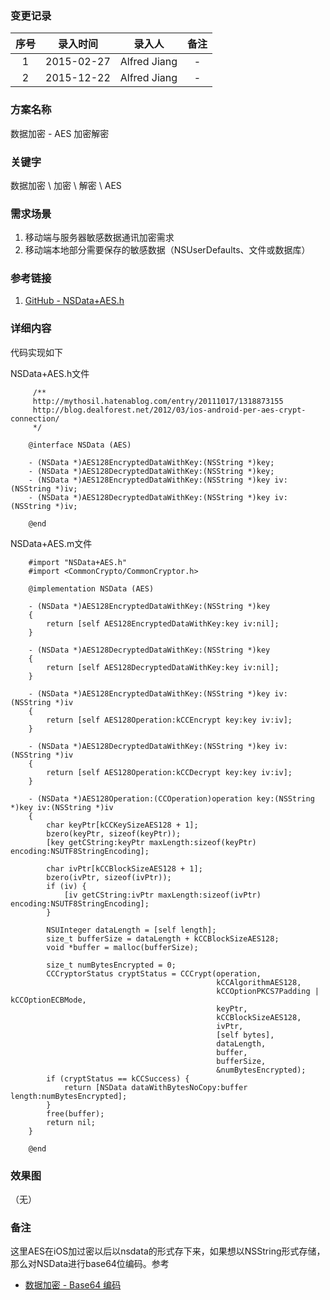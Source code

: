 ### 变更记录

| 序号 | 录入时间 | 录入人 | 备注 |
|:--------:|:--------:|:--------:|:--------:|
| 1 | 2015-02-27 | Alfred Jiang | - |
| 2 | 2015-12-22 | Alfred Jiang | - |

### 方案名称

数据加密 - AES 加密解密

### 关键字

数据加密 \ 加密 \ 解密 \ AES

### 需求场景

1. 移动端与服务器敏感数据通讯加密需求
2. 移动端本地部分需要保存的敏感数据（NSUserDefaults、文件或数据库）

### 参考链接

1. [GitHub - NSData+AES.h](https://gist.github.com/matsuda/9204276)

### 详细内容

代码实现如下

NSData+AES.h文件
```
     /**
     http://mythosil.hatenablog.com/entry/20111017/1318873155
     http://blog.dealforest.net/2012/03/ios-android-per-aes-crypt-connection/
     */

    @interface NSData (AES)

    - (NSData *)AES128EncryptedDataWithKey:(NSString *)key;
    - (NSData *)AES128DecryptedDataWithKey:(NSString *)key;
    - (NSData *)AES128EncryptedDataWithKey:(NSString *)key iv:(NSString *)iv;
    - (NSData *)AES128DecryptedDataWithKey:(NSString *)key iv:(NSString *)iv;

    @end
```

NSData+AES.m文件
```
    #import "NSData+AES.h"
    #import <CommonCrypto/CommonCryptor.h>

    @implementation NSData (AES)

    - (NSData *)AES128EncryptedDataWithKey:(NSString *)key
    {
        return [self AES128EncryptedDataWithKey:key iv:nil];
    }

    - (NSData *)AES128DecryptedDataWithKey:(NSString *)key
    {
        return [self AES128DecryptedDataWithKey:key iv:nil];
    }

    - (NSData *)AES128EncryptedDataWithKey:(NSString *)key iv:(NSString *)iv
    {
        return [self AES128Operation:kCCEncrypt key:key iv:iv];
    }

    - (NSData *)AES128DecryptedDataWithKey:(NSString *)key iv:(NSString *)iv
    {
        return [self AES128Operation:kCCDecrypt key:key iv:iv];
    }

    - (NSData *)AES128Operation:(CCOperation)operation key:(NSString *)key iv:(NSString *)iv
    {
        char keyPtr[kCCKeySizeAES128 + 1];
        bzero(keyPtr, sizeof(keyPtr));
        [key getCString:keyPtr maxLength:sizeof(keyPtr) encoding:NSUTF8StringEncoding];

        char ivPtr[kCCBlockSizeAES128 + 1];
        bzero(ivPtr, sizeof(ivPtr));
        if (iv) {
            [iv getCString:ivPtr maxLength:sizeof(ivPtr) encoding:NSUTF8StringEncoding];
        }

        NSUInteger dataLength = [self length];
        size_t bufferSize = dataLength + kCCBlockSizeAES128;
        void *buffer = malloc(bufferSize);

        size_t numBytesEncrypted = 0;
        CCCryptorStatus cryptStatus = CCCrypt(operation,
                                              kCCAlgorithmAES128,
                                              kCCOptionPKCS7Padding | kCCOptionECBMode,
                                              keyPtr,
                                              kCCBlockSizeAES128,
                                              ivPtr,
                                              [self bytes],
                                              dataLength,
                                              buffer,
                                              bufferSize,
                                              &numBytesEncrypted);
        if (cryptStatus == kCCSuccess) {
            return [NSData dataWithBytesNoCopy:buffer length:numBytesEncrypted];
        }
        free(buffer);
        return nil;
    }

    @end
```

### 效果图
（无）

### 备注

这里AES在iOS加过密以后以nsdata的形式存下来，如果想以NSString形式存储，那么对NSData进行base64位编码。参考

* [数据加密 - Base64 编码](Note_00002_20151218.md)